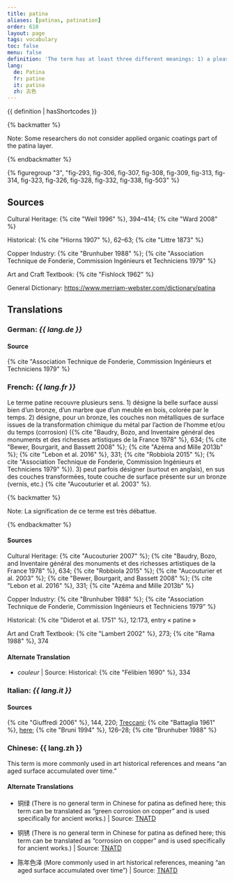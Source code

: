 ```yaml
---
title: patina
aliases: [patinas, patination]
order: 610
layout: page
tags: vocabulary
toc: false
menu: false
definition: 'The term has at least three different meanings: 1) a pleasing surface alteration acquired over time—whether on a bronze or marble sculpture, furniture, or a painting—that may add aesthetic value; 2) the chemical transformation of a metal surface to a mineral layer (sometimes referred to as chemical patina, see {% def "corrosion" %}) that usually has a different color from and reduces the bright metallic reflectance of the polished original cast surface; or 3) (as opposed to chemically induced patinas) organic {% def "coatings" %} such as resin, lacquer, oil, wax, or synthetic resins applied to the surface of metals that can change the color, texture, saturation, and/or reflectance.'
lang:
  de: Patina
  fr: patine
  it: patina
  zh: 古色
---
```


{{ definition | hasShortcodes }}

{% backmatter %}

Note: Some researchers do not consider applied organic coatings part of the patina layer.

{% endbackmatter %}

{% figuregroup "3", "fig-293, fig-306, fig-307, fig-308, fig-309, fig-313, fig-314, fig-323, fig-326, fig-328, fig-332, fig-338, fig-503" %}

## Sources

Cultural Heritage: {% cite "Weil 1996" %}, 394–414; {% cite "Ward 2008" %}

Historical: {% cite "Hiorns 1907" %}, 62–63; {% cite "Littre 1873" %}

Copper Industry: {% cite "Brunhuber 1988" %}; {% cite "Association Technique de Fonderie, Commission Ingénieurs et Techniciens 1979" %}

Art and Craft Textbook: {% cite "Fishlock 1962" %}

General Dictionary: <https://www.merriam-webster.com/dictionary/patina>

## Translations

<div class="accordion">

### **German**: *{{ lang.de }}*

#### Source

{% cite "Association Technique de Fonderie, Commission Ingénieurs et Techniciens 1979" %}

### **French**: *{{ lang.fr }}*

Le terme patine recouvre plusieurs sens. 1) désigne la belle surface aussi bien d’un bronze, d’un marbre que d’un meuble en bois, colorée par le temps. 2) désigne, pour un bronze, les couches non métalliques de surface issues de la transformation chimique du métal par l’action de l’homme et/ou du temps (corrosion) ({% cite "Baudry, Bozo, and Inventaire général des monuments et des richesses artistiques de la France 1978" %}, 634; {% cite "Bewer, Bourgarit, and Bassett 2008" %}; {% cite "Azéma and Mille 2013b" %}; {% cite "Lebon et al. 2016" %}, 331; {% cite "Robbiola 2015" %}; {% cite "Association Technique de Fonderie, Commission Ingénieurs et Techniciens 1979" %}). 3) peut parfois désigner (surtout en anglais), en sus des couches transformées, toute couche de surface présente sur un bronze (vernis, etc.) {% cite "Aucouturier et al. 2003" %}.

{% backmatter %}

Note: La signification de ce terme est très débattue.

{% endbackmatter %}

#### Sources

Cultural Heritage: {% cite "Aucouturier 2007" %}; {% cite "Baudry, Bozo, and Inventaire général des monuments et des richesses artistiques de la France 1978" %}, 634; {% cite "Robbiola 2015" %}; {% cite "Aucouturier et al. 2003" %}; {% cite "Bewer, Bourgarit, and Bassett 2008" %}; {% cite "Lebon et al. 2016" %}, 331; {% cite "Azéma and Mille 2013b" %}

Copper Industry: {% cite "Brunhuber 1988" %}; {% cite "Association Technique de Fonderie, Commission Ingénieurs et Techniciens 1979" %}

Historical: {% cite "Diderot et al. 1751" %}, 12:173, entry « patine »

Art and Craft Textbook: {% cite "Lambert 2002" %}, 273; {% cite "Rama 1988" %}, 374

#### Alternate Translation

- *couleur* | Source: Historical: {% cite "Félibien 1690" %}, 334

### **Italian**: *{{ lang.it }}*

#### Sources

{% cite "Giuffredi 2006" %}, 144, 220; [Treccani](http://www.treccani.it/vocabolario/patina/); {% cite "Battaglia 1961" %}, [here](http://www.gdli.it/pdf_viewer/Scripts/pdf.js/web/viewer.asp?file=/PDF/GDLI12/GDLI_12_ocr_829.pdf&parola=patina); {% cite "Bruni 1994" %}, 126–28; {% cite "Brunhuber 1988" %}

### **Chinese**: {{ lang.zh }}

This term is more commonly used in art historical references and means “an aged surface accumulated over time.”

#### Alternate Translations

- 铜绿 (There is no general term in Chinese for patina as defined here; this term can be translated as “green corrosion on copper” and is used specifically for ancient works.) | Source: [TNATD](https://terms.naer.edu.tw/detail/643113/%3findex=3)

- 铜锈 (There is no general term in Chinese for patina as defined here; this term can be translated as “corrosion on copper” and is used specifically for ancient works.) | Source: [TNATD](https://terms.naer.edu.tw/detail/643113/%3findex=3)

- 陈年色泽 (More commonly used in art historical references, meaning “an aged surface accumulated over time”) | Source: [TNATD](https://terms.naer.edu.tw/detail/3610266/?index=6)

</div>
